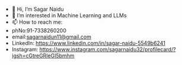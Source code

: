 - 👋 Hi, I’m Sagar Naidu
- 👀 I’m interested in Machine Learning and LLMs
- 📫 How to reach me:
- phNo:91-7338260200
- email:sagarnaidun11@gmail.com
- LinkedIn: https://www.linkedin.com/in/sagar-naidu-5549b6241
- Instagram: https://www.instagram.com/sagarnaidu32/profilecard/?igsh=cGtreGRleGI5bmhm

<!---
SagarNaidu5/SagarNaidu5 is a ✨ special ✨ repository because its `README.md` (this file) appears on your GitHub profile.
You can click the Preview link to take a look at your changes.
--->
